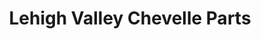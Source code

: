 ---
title: "Lehigh Valley Chevelle Parts"
url: /bethlehem/lehigh-valley-chevelle-parts/
shop: Autoteile
---